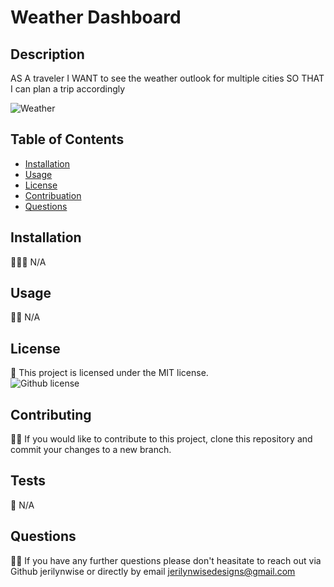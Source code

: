 # Weather Dashboard
  ## Description
AS A traveler
I WANT to see the weather outlook for multiple cities
SO THAT I can plan a trip accordingly</br>

  ![Weather](https://user-images.githubusercontent.com/102970872/182504081-f7003e80-8596-4252-a106-2dae8db31c05.PNG)

  ## Table of Contents

  * [Installation](#installation)</br>
  * [Usage](#usage)</br>
  * [License](#license)</br>
  * [Contribuation](#contributing)</br>
  * [Questions](#questions)</br>

  ## Installation
   🧑🏻‍🔧  N/A

  ## Usage
  👨‍💻 N/A

  ## License
  🧾 This project is licensed under the MIT license.</br>
  ![Github license](https://img.shields.io/badge/license-MIT-blue.svg)

  ## Contributing
  👯‍♀️ If you would like to contribute to this project, clone this repository and commit your changes to a new branch.

  ## Tests 
  📝 N/A

  ## Questions 
  🤷‍♀️ If you have any further questions please don't heasitate to reach out via Github jerilynwise or directly by email jerilynwisedesigns@gmail.com
 
